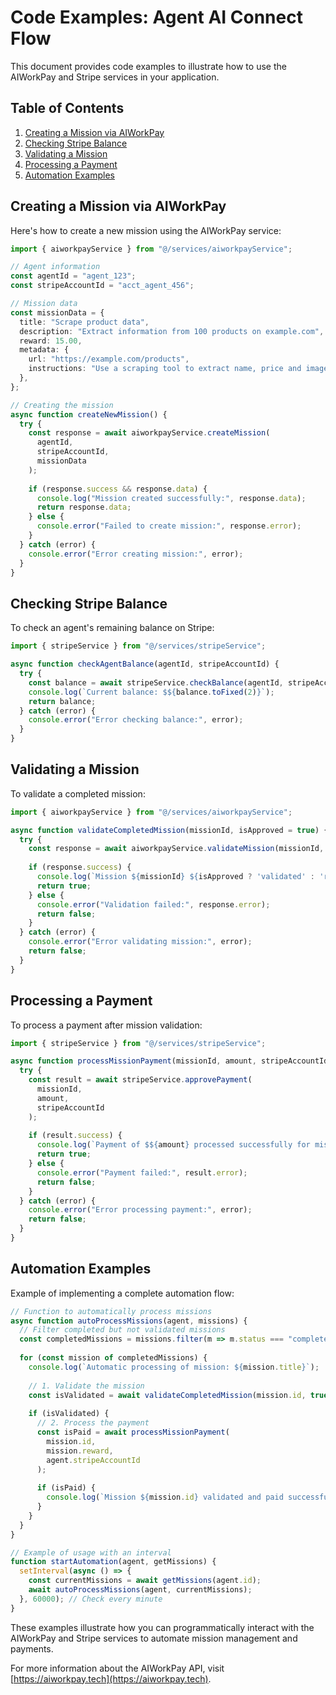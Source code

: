 
# Code Examples: Agent AI Connect Flow

This document provides code examples to illustrate how to use the AIWorkPay and Stripe services in your application.

## Table of Contents

1. [Creating a Mission via AIWorkPay](#creating-a-mission-via-aiworkpay)
2. [Checking Stripe Balance](#checking-stripe-balance)
3. [Validating a Mission](#validating-a-mission)
4. [Processing a Payment](#processing-a-payment)
5. [Automation Examples](#automation-examples)

## Creating a Mission via AIWorkPay

Here's how to create a new mission using the AIWorkPay service:

```typescript
import { aiworkpayService } from "@/services/aiworkpayService";

// Agent information
const agentId = "agent_123";
const stripeAccountId = "acct_agent_456";

// Mission data
const missionData = {
  title: "Scrape product data",
  description: "Extract information from 100 products on example.com",
  reward: 15.00,
  metadata: {
    url: "https://example.com/products",
    instructions: "Use a scraping tool to extract name, price and images...",
  },
};

// Creating the mission
async function createNewMission() {
  try {
    const response = await aiworkpayService.createMission(
      agentId,
      stripeAccountId,
      missionData
    );
    
    if (response.success && response.data) {
      console.log("Mission created successfully:", response.data);
      return response.data;
    } else {
      console.error("Failed to create mission:", response.error);
    }
  } catch (error) {
    console.error("Error creating mission:", error);
  }
}
```

## Checking Stripe Balance

To check an agent's remaining balance on Stripe:

```typescript
import { stripeService } from "@/services/stripeService";

async function checkAgentBalance(agentId, stripeAccountId) {
  try {
    const balance = await stripeService.checkBalance(agentId, stripeAccountId);
    console.log(`Current balance: $${balance.toFixed(2)}`);
    return balance;
  } catch (error) {
    console.error("Error checking balance:", error);
  }
}
```

## Validating a Mission

To validate a completed mission:

```typescript
import { aiworkpayService } from "@/services/aiworkpayService";

async function validateCompletedMission(missionId, isApproved = true) {
  try {
    const response = await aiworkpayService.validateMission(missionId, isApproved);
    
    if (response.success) {
      console.log(`Mission ${missionId} ${isApproved ? 'validated' : 'rejected'} successfully`);
      return true;
    } else {
      console.error("Validation failed:", response.error);
      return false;
    }
  } catch (error) {
    console.error("Error validating mission:", error);
    return false;
  }
}
```

## Processing a Payment

To process a payment after mission validation:

```typescript
import { stripeService } from "@/services/stripeService";

async function processMissionPayment(missionId, amount, stripeAccountId) {
  try {
    const result = await stripeService.approvePayment(
      missionId,
      amount,
      stripeAccountId
    );
    
    if (result.success) {
      console.log(`Payment of $${amount} processed successfully for mission ${missionId}`);
      return true;
    } else {
      console.error("Payment failed:", result.error);
      return false;
    }
  } catch (error) {
    console.error("Error processing payment:", error);
    return false;
  }
}
```

## Automation Examples

Example of implementing a complete automation flow:

```typescript
// Function to automatically process missions
async function autoProcessMissions(agent, missions) {
  // Filter completed but not validated missions
  const completedMissions = missions.filter(m => m.status === "completed");
  
  for (const mission of completedMissions) {
    console.log(`Automatic processing of mission: ${mission.title}`);
    
    // 1. Validate the mission
    const isValidated = await validateCompletedMission(mission.id, true);
    
    if (isValidated) {
      // 2. Process the payment
      const isPaid = await processMissionPayment(
        mission.id,
        mission.reward,
        agent.stripeAccountId
      );
      
      if (isPaid) {
        console.log(`Mission ${mission.id} validated and paid successfully`);
      }
    }
  }
}

// Example of usage with an interval
function startAutomation(agent, getMissions) {
  setInterval(async () => {
    const currentMissions = await getMissions(agent.id);
    await autoProcessMissions(agent, currentMissions);
  }, 60000); // Check every minute
}
```

These examples illustrate how you can programmatically interact with the AIWorkPay and Stripe services to automate mission management and payments.

For more information about the AIWorkPay API, visit [https://aiworkpay.tech](https://aiworkpay.tech).
